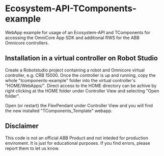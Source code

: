 # Ecosystem-API-TComponents-example

WebApp example for usage of an Ecosystem-API and TComponents for accessing the OmniCore App SDK and additional RWS for the ABB Omnicore controllers.

## Installation in a virtual controller on Robot Studio

Create a Robotstudio project containing a robot and Omnicore virtual controller, e.g. CRB 15000. Once the controller is up and running, copy the whole "tcomponents-example" folder into the virtual controller's "HOME/WebApps/". Direct access to the HOME directory can be achive by right clicking at the HOME folder under Controller View and selecting "Open folder".

Open (or restart) the FlexPendant under Controller View and you will find the new installed "TComponents_Template" webapp.

## Disclaimer

This code is not an official ABB Product and not inteded for production enviroment. It is just for educational purposes.
If you find errors, please report them to let us know.
